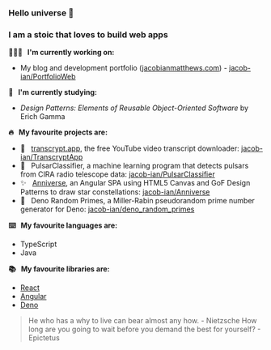 ### Hello universe 👋

### I am a stoic that loves to build web apps

**👨🏻‍💻 &nbsp; I'm currently working on:**
  - My blog and development portfolio ([jacobianmatthews.com](https://jacobianmatthews.com)) - [jacob-ian/PortfolioWeb](https://github.com/jacob-ian/PortfolioWeb)

**📖  &nbsp; I'm currently studying:**
  - *Design Patterns: Elements of Reusable Object-Oriented Software* by Erich Gamma

**🔥 &nbsp; My favourite projects are:**
  - 📃 &nbsp; [transcrypt.app](https://transcrypt.app), the free YouTube video transcript downloader: [jacob-ian/TranscryptApp](https://github.com/jacob-ian/TranscryptApp)
  - 📡 &nbsp; PulsarClassifier, a machine learning program that detects pulsars from CIRA radio telescope data: [jacob-ian/PulsarClassifier](https://github.com/jacob-ian/PulsarClassifier)
  - ✨ &nbsp; [Anniverse](https://dhaniandjacob.com), an Angular SPA using HTML5 Canvas and GoF Design Patterns to draw star constellations: [jacob-ian/Anniverse](https://github.com/jacob-ian/anniverse)
  - 🦕 &nbsp; Deno Random Primes, a Miller-Rabin pseudorandom prime number generator for Deno: [jacob-ian/deno_random_primes](https://github.com/jacob-ian/deno_random_primes)


**⌨️ &nbsp; My favourite languages are:** 
  - TypeScript
  - Java

**📚 &nbsp; My favourite libraries are:**
  - [React](https://github.com/facebook/react)
  - [Angular](https://github.com/angular/angular)
  - [Deno](https://github.com/denoland/deno)

> He who has a why to live can bear almost any how. - Nietzsche
> How long are you going to wait before you demand the best for yourself? - Epictetus

